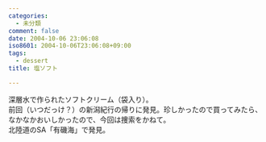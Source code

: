 ```yaml
---
categories:
  - 未分類
comment: false
date: 2004-10-06 23:06:08
iso8601: 2004-10-06T23:06:08+09:00
tags:
  - dessert
title: 塩ソフト

---
```


<div class="entry-body">
  <p>深層水で作られたソフトクリーム（袋入り）。<br />
    前回（いつだっけ？）の新潟紀行の帰りに発見。珍しかったので買ってみたら、なかなかおいしかったので、今回は捜索をかねて。<br />
    北陸道のSA「有磯海」で発見。</p>
</div>
